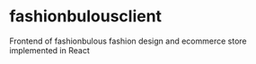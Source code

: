# fashionbulousclient
Frontend of fashionbulous fashion design and ecommerce store implemented in React
